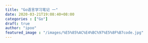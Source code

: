```yaml
---
title: "Go语言学习笔记 一"
date: 2020-03-21T19:08:40+08:00
categories : ["Go"]
draft: true
author: "ipoo"
featured_image : "/images/%E5%85%AC%E4%BC%97%E5%8F%B7code.jpg"
---
```



<script src="https://my.openwrite.cn/js/readmore.js" type="text/javascript"></script>
<script>
    const btw = new BTWPlugin();
    btw.init({
        id: 'container',
        blogId: '21660-1587706125113-590',
        name: 'Ipoo',
        qrcode: 'http://oss.ipooli.com/images/%E5%85%AC%E4%BC%97%E5%8F%B7code.jpg',
        keyword: 'ipoo',
    });
</script>
